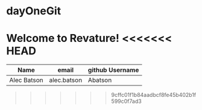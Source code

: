 # dayOneGit

Welcome to Revature!
<<<<<<< HEAD
=======

| Name | email | github Username |
| ---- | ----- | --------------- |
| Alec Batson| alec.batson | Abatson |
>>>>>>> 9cffc01f1b84aadbcf8fe45b402b1f599c0f7ad3
